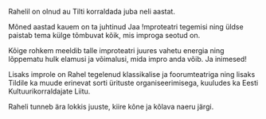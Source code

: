 Rahelil on olnud au Tilti korraldada juba neli aastat.

Mõned aastad kauem on ta juhtinud Jaa !mproteatri tegemisi ning üldse paistab 
tema külge tõmbuvat kõik, mis improga seotud on.

Kõige rohkem meeldib talle improteatri juures vahetu energia ning lõppematu hulk 
elamusi ja võimalusi, mida impro anda võib. Ja inimesed!

Lisaks improle on Rahel tegelenud klassikalise ja foorumteatriga ning 
lisaks Tildile ka muude erinevat sorti ürituste organiseerimisega, 
kuuludes ka Eesti Kultuurikorraldajate Liitu.

Raheli tunneb ära lokkis juuste, kiire kõne ja kõlava naeru järgi. 
